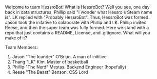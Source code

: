 Welcome to team HessroBot!  What is HessroBot?  Well you see, one day back in data structures, Phillip said "I wonder what Hessro's Steam name is".  LK replied with "Probably HessroBot".  Thus, HessroBot was formed.  Jason took the initative to colaborate with Phillip and LK.  Phillip invited Reese, and then the super team was fully formed.  Here we stand with a repo that just contains a README, License, and .gitignore.  What will you make of it?  

Team Members:
 1. Jason "The founder" O'Brian.  A man of inititive 
 2. Thang "LK" Kim.  Master of basketball
 3. Phillip "The Nerd" Mestas.  Backend Engineer (hopefully)
 4. Reese "The Beast" Benson.  CSS Lord
